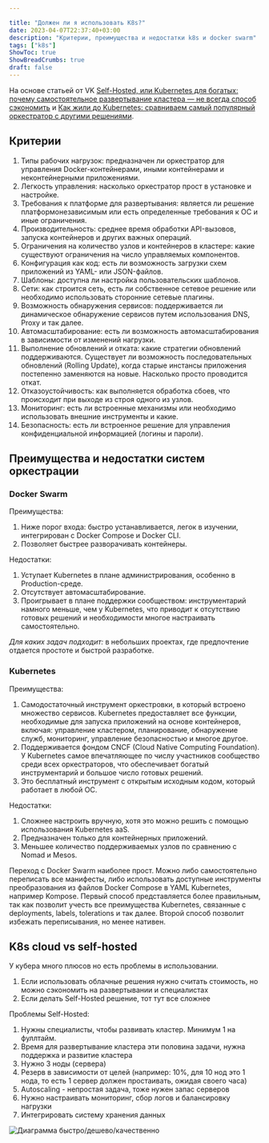 ```yaml
---

title: "Должен ли я использовать K8s?"
date: 2023-04-07T22:37:40+03:00
description: "Критерии, преимущества и недостатки k8s и docker swarm"
tags: ["k8s"]
ShowToc: true
ShowBreadCrumbs: true
draft: false
---
```


На основе статьей от VK [Self-Hosted, или Kubernetes для богатых: почему самостоятельное развертывание кластера — не всегда способ сэкономить](https://habr.com/ru/company/vk/blog/559370/) и [Как жили до Kubernetes: сравниваем самый популярный оркестратор с другими решениями](https://habr.com/ru/company/vk/blog/543232/).

## Критерии

1. Типы рабочих нагрузок: предназначен ли оркестратор для управления Docker-контейнерами, иными контейнерами и неконтейнерными приложениями.
2. Легкость управления: насколько оркестратор прост в установке и настройке.
3. Требования к платформе для развертывания: является ли решение платформонезависимым или есть определенные требования к ОС и иные ограничения.
4. Производительность: среднее время обработки API-вызовов, запуска контейнеров и других важных операций.
5. Ограничения на количество узлов и контейнеров в кластере: какие существуют ограничения на число управляемых компонентов.
6. Конфигурация как код: есть ли возможность загрузки схем приложений из YAML- или JSON-файлов.
7. Шаблоны: доступна ли настройка пользовательских шаблонов.
8. Сети: как строится сеть, есть ли собственное сетевое решение или необходимо использовать сторонние сетевые плагины.
9. Возможность обнаружения сервисов: поддерживается ли динамическое обнаружение сервисов путем использования DNS, Proxy и так далее.
10. Автомасштабирование: есть ли возможность автомасштабирования в зависимости от изменений нагрузки.
11. Выполнение обновлений и отката: какие стратегии обновлений поддерживаются. Существует ли возможность последовательных обновлений (Rolling Update), когда старые инстансы приложения постепенно заменяются на новые. Насколько просто проводится откат.
12. Отказоустойчивость: как выполняется обработка сбоев, что происходит при выходе из строя одного из узлов.
13. Мониторинг: есть ли встроенные механизмы или необходимо использовать внешние инструменты и какие.
14. Безопасность: есть ли встроенное решение для управления конфиденциальной информацией (логины и пароли).

## Преимущества и недостатки систем оркестрации

### Docker Swarm

Преимущества:

1. Ниже порог входа: быстро устанавливается, легок в изучении, интегрирован с Docker Compose и Docker CLI.
2. Позволяет быстрее разворачивать контейнеры.

Недостатки:

1. Уступает Kubernetes в плане администрирования, особенно в Production-среде.
2. Отсутствует автомасштабирование.
3. Проигрывает в плане поддержки сообществом: инструментарий намного меньше, чем у Kubernetes, что приводит к отсутствию готовых решений и необходимости многое настраивать самостоятельно.

*Для каких задач подходит:* в небольших проектах, где предпочтение отдается простоте и быстрой разработке.

### Kubernetes

Преимущества:

1. Самодостаточный инструмент оркестровки, в который встроено множество сервисов. Kubernetes предоставляет все функции, необходимые для запуска приложений на основе контейнеров, включая: управление кластером, планирование, обнаружение служб, мониторинг, управление безопасностью и многое другое.
2. Поддерживается фондом CNCF (Cloud Native Computing Foundation). У Kubernetes самое впечатляющее по числу участников сообщество среди всех оркестраторов, что обеспечивает богатый инструментарий и большое число готовых решений.
3. Это бесплатный инструмент с открытым исходным кодом, который работает в любой ОС.

Недостатки:

1. Сложнее настроить вручную, хотя это можно решить с помощью использования Kubernetes aaS.
2. Предназначен только для контейнерных приложений.
3. Меньшее количество поддерживаемых узлов по сравнению с Nomad и Mesos.

Переход с Docker Swarm наиболее прост. Можно либо самостоятельно переписать все манифесты, либо использовать доступные инструменты преобразования из файлов Docker Compose в YAML Kubernetes, например Kompose. Первый способ представляется более правильным, так как позволит учесть все преимущества Kubernetes, связанные с deployments, labels, tolerations и так далее. Второй способ позволит избежать переписывания, но менее нативен.

## K8s cloud vs self-hosted

У кубера много плюсов но есть проблемы в использовании.

1. Если использовать облачные решения нужно считать стоимость, но можно сэкономить на развертывании и специалистах
2. Если делать  Self-Hosted решение, тот тут все сложнее

Проблемы Self-Hosted:

1. Нужны специалисты, чтобы развивать кластер. Минимум 1 на фуллтайм.
2. Время для развертывание кластера эти половина задачи, нужна поддержка и развитие кластера
3. Нужно 3 ноды (сервера)
4. Резерв в зависимости от целей (например: 10%, для 10 нод это 1 нода, то есть 1 сервер должен простаивать, ожидая своего часа)
5. Autoscaling - непростая задача, тоже нужен запас серверов
6. Нужно настраивать мониторинг, сбор логов и балансировку нагрузки
7. Интегрировать систему хранения данных

![Диаграмма быстро/дешево/качественно](/img/k8s/diagram-fast-cheap-quality.jpg)